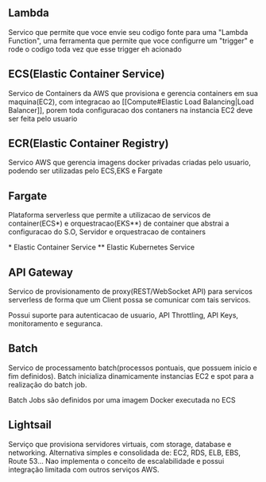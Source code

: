 ## Lambda

Servico que permite que voce envie seu codigo fonte para uma "Lambda Function", uma ferramenta que permite que voce configurre um "trigger" e rode o codigo toda vez que esse trigger eh acionado

## ECS(Elastic Container Service)

Servico de Containers da AWS que provisiona e gerencia containers em sua maquina(EC2), com integracao ao [[Compute#Elastic Load Balancing|Load Balancer]], porem toda configuracao dos contaners na instancia EC2 deve ser feita pelo usuario

## ECR(Elastic Container Registry)

Servico AWS que gerencia imagens docker privadas criadas pelo usuario, podendo ser utilizadas pelo ECS,EKS e Fargate

## Fargate

Plataforma serverless que permite a utilizacao de servicos de container(ECS*) e orquestracao(EKS**) de container que abstrai a configuracao do S.O, Servidor e orquestracao de containers


\*  Elastic Container Service
**  Elastic Kubernetes Service

## API Gateway

Servico de provisionamento de proxy(REST/WebSocket API) para servicos serverless de forma que um Client possa se comunicar com tais servicos.

Possui suporte para autenticacao de usuario, API Throttling, API Keys, monitoramento e seguranca.

## Batch

Servico de processamento batch(processos pontuais, que possuem inicio e fim definidos). Batch inicializa dinamicamente instancias EC2 e spot para a realização do batch job.

Batch Jobs são definidos por uma imagem Docker executada no ECS

## Lightsail

Serviço que provisiona servidores virtuais, com storage, database e networking. Alternativa simples e consolidada de: EC2, RDS, ELB, EBS, Route 53...
Nao implementa o conceito de escalabilidade e possui integração limitada com outros serviços AWS.